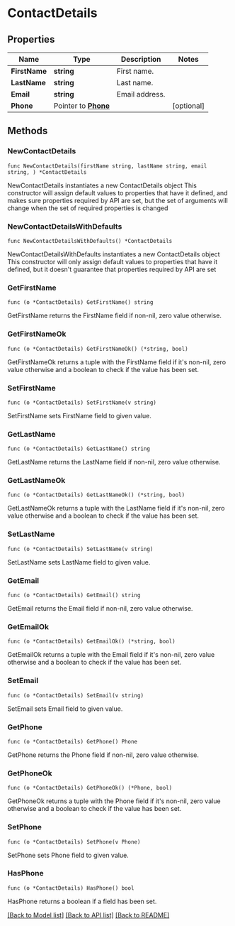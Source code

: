 # ContactDetails

## Properties

Name | Type | Description | Notes
------------ | ------------- | ------------- | -------------
**FirstName** | **string** | First name. | 
**LastName** | **string** | Last name. | 
**Email** | **string** | Email address. | 
**Phone** | Pointer to [**Phone**](Phone.md) |  | [optional] 

## Methods

### NewContactDetails

`func NewContactDetails(firstName string, lastName string, email string, ) *ContactDetails`

NewContactDetails instantiates a new ContactDetails object
This constructor will assign default values to properties that have it defined,
and makes sure properties required by API are set, but the set of arguments
will change when the set of required properties is changed

### NewContactDetailsWithDefaults

`func NewContactDetailsWithDefaults() *ContactDetails`

NewContactDetailsWithDefaults instantiates a new ContactDetails object
This constructor will only assign default values to properties that have it defined,
but it doesn't guarantee that properties required by API are set

### GetFirstName

`func (o *ContactDetails) GetFirstName() string`

GetFirstName returns the FirstName field if non-nil, zero value otherwise.

### GetFirstNameOk

`func (o *ContactDetails) GetFirstNameOk() (*string, bool)`

GetFirstNameOk returns a tuple with the FirstName field if it's non-nil, zero value otherwise
and a boolean to check if the value has been set.

### SetFirstName

`func (o *ContactDetails) SetFirstName(v string)`

SetFirstName sets FirstName field to given value.


### GetLastName

`func (o *ContactDetails) GetLastName() string`

GetLastName returns the LastName field if non-nil, zero value otherwise.

### GetLastNameOk

`func (o *ContactDetails) GetLastNameOk() (*string, bool)`

GetLastNameOk returns a tuple with the LastName field if it's non-nil, zero value otherwise
and a boolean to check if the value has been set.

### SetLastName

`func (o *ContactDetails) SetLastName(v string)`

SetLastName sets LastName field to given value.


### GetEmail

`func (o *ContactDetails) GetEmail() string`

GetEmail returns the Email field if non-nil, zero value otherwise.

### GetEmailOk

`func (o *ContactDetails) GetEmailOk() (*string, bool)`

GetEmailOk returns a tuple with the Email field if it's non-nil, zero value otherwise
and a boolean to check if the value has been set.

### SetEmail

`func (o *ContactDetails) SetEmail(v string)`

SetEmail sets Email field to given value.


### GetPhone

`func (o *ContactDetails) GetPhone() Phone`

GetPhone returns the Phone field if non-nil, zero value otherwise.

### GetPhoneOk

`func (o *ContactDetails) GetPhoneOk() (*Phone, bool)`

GetPhoneOk returns a tuple with the Phone field if it's non-nil, zero value otherwise
and a boolean to check if the value has been set.

### SetPhone

`func (o *ContactDetails) SetPhone(v Phone)`

SetPhone sets Phone field to given value.

### HasPhone

`func (o *ContactDetails) HasPhone() bool`

HasPhone returns a boolean if a field has been set.


[[Back to Model list]](../README.md#documentation-for-models) [[Back to API list]](../README.md#documentation-for-api-endpoints) [[Back to README]](../README.md)


